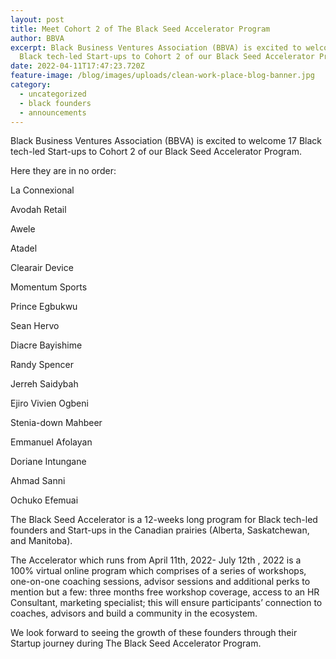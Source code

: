 ```yaml
---
layout: post
title: Meet Cohort 2 of The Black Seed Accelerator Program
author: BBVA
excerpt: Black Business Ventures Association (BBVA) is excited to welcome 17
  Black tech-led Start-ups to Cohort 2 of our Black Seed Accelerator Program.
date: 2022-04-11T17:47:23.720Z
feature-image: /blog/images/uploads/clean-work-place-blog-banner.jpg
category:
  - uncategorized
  - black founders
  - announcements
---
```

<!--StartFragment-->

Black Business Ventures Association (BBVA) is excited to welcome 17 Black tech-led Start-ups to Cohort 2 of our Black Seed Accelerator Program.  

Here they are in no order: 

La Connexional 

Avodah Retail 

Awele 

Atadel 

Clearair Device 

Momentum Sports 

Prince Egbukwu 

Sean Hervo 

Diacre Bayishime 

Randy Spencer 

Jerreh Saidybah 

Ejiro Vivien Ogbeni 

Stenia-down Mahbeer 

Emmanuel Afolayan 

Doriane Intungane 

Ahmad Sanni 

Ochuko Efemuai 

The Black Seed Accelerator is a 12-weeks long program for Black tech-led founders and Start-ups in the Canadian prairies (Alberta, Saskatchewan, and Manitoba). 

The Accelerator which runs from April 11th, 2022- July 12th , 2022 is a 100% virtual online program which comprises of a series of workshops, one-on-one coaching sessions, advisor sessions and additional perks to mention but a few: three months free workshop coverage, access to an HR Consultant, marketing specialist; this will ensure participants’ connection to coaches, advisors and build a community in the ecosystem.

We look forward to seeing the growth of these founders through their Startup journey during The Black Seed Accelerator Program. 

<!--EndFragment-->